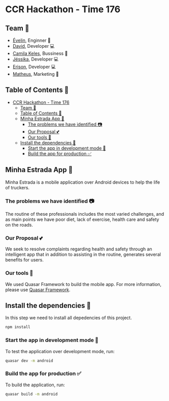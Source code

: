 # CCR Hackathon - Time 176

## Team 🚂

- [Évelin](https://www.linkedin.com/in/evelinfelix/), Enginner 🔧
- [David](https://www.github.com/AlenDavid), Developer 💻
- [Camila Keles](https://www.linkedin.com/in/camilakeles/), Bussiness 💸
- [Jéssika](https://www.linkedin.com/in/jessika-aguiar/), Developer 💻
- [Erison](https://www.github.com/erisonalexandre), Developer 💻
- [Matheus](https://linkedin.com/in/matheus-pedro-a3a630130), Marketing 📱

## Table of Contents 📑

- [CCR Hackathon - Time 176](#ccr-hackathon---time-176)
  - [Team 🚂](#team-)
  - [Table of Contents 📑](#table-of-contents-)
  - [Minha Estrada App 🚚](#minha-estrada-app-)
    - [The problems we have identified 📷](#the-problems-we-have-identified-)
    - [Our Proposal 💕](#our-proposal-)
    - [Our tools 🔧](#our-tools-)
  - [Install the dependencies 🔨](#install-the-dependencies-)
    - [Start the app in development mode 👷](#start-the-app-in-development-mode-)
    - [Build the app for production ✅](#build-the-app-for-production-)

## Minha Estrada App 🚚

Minha Estrada is a mobile application over Android devices to help the life of truckers.

### The problems we have identified 📷

The routine of these professionals includes the most varied challenges, and as main points we have poor diet, lack of exercise, health care and safety on the roads.

### Our Proposal 💕

We seek to resolve complaints regarding health and safety through an intelligent app that in addition to assisting in the routine, generates several benefits for users.

### Our tools 🔧

We used Quasar Framework to build the mobile app.
For more information, please use [Quasar Framework](http://quasar.dev/).

## Install the dependencies 🔨

In this step we need to install all depedencies of this project.

```bash
npm install
```

### Start the app in development mode 👷

To test the application over development mode, run:

```bash
quasar dev -m android
```

### Build the app for production ✅

To build the application, run:

```bash
quasar build -m android
```
